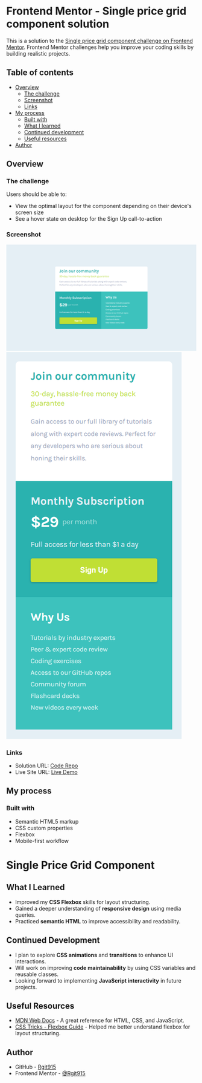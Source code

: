 # Frontend Mentor - Single price grid component solution

This is a solution to the [Single price grid component challenge on Frontend Mentor](https://www.frontendmentor.io/challenges/single-price-grid-component-5ce41129d0ff452fec5abbbc). Frontend Mentor challenges help you improve your coding skills by building realistic projects.

## Table of contents

- [Overview](#overview)
  - [The challenge](#the-challenge)
  - [Screenshot](#screenshot)
  - [Links](#links)
- [My process](#my-process)
  - [Built with](#built-with)
  - [What I learned](#what-i-learned)
  - [Continued development](#continued-development)
  - [Useful resources](#useful-resources)
- [Author](#author)

## Overview

### The challenge

Users should be able to:

- View the optimal layout for the component depending on their device's screen size
- See a hover state on desktop for the Sign Up call-to-action

### Screenshot

![Single price grid component Desktop preview](https://github.com/Rgit915/single-price-grid-component/blob/main/screenshots/single-price-grid-component-desktop-solution-preview.png)
![Single price grid component Mobile preview](https://github.com/Rgit915/single-price-grid-component/blob/main/screenshots/single-price-grid-component-mobile-solution-preview.png)

### Links

- Solution URL: [Code Repo](https://github.com/Rgit915/single-price-grid-component)
- Live Site URL: [Live Demo](https://github.com/Rgit915/single-price-grid-component)

## My process

### Built with

- Semantic HTML5 markup
- CSS custom properties
- Flexbox
- Mobile-first workflow
# Single Price Grid Component

## What I Learned
- Improved my **CSS Flexbox** skills for layout structuring.
- Gained a deeper understanding of **responsive design** using media queries.
- Practiced **semantic HTML** to improve accessibility and readability.

## Continued Development
- I plan to explore **CSS animations** and **transitions** to enhance UI interactions.
- Will work on improving **code maintainability** by using CSS variables and reusable classes.
- Looking forward to implementing **JavaScript interactivity** in future projects.

## Useful Resources
- [MDN Web Docs](https://developer.mozilla.org/) - A great reference for HTML, CSS, and JavaScript.
- [CSS Tricks - Flexbox Guide](https://css-tricks.com/snippets/css/a-guide-to-flexbox/) - Helped me better understand flexbox for layout structuring.



## Author

- GitHub - [Rgit915](https://github.com/Rgit915)
- Frontend Mentor - [@Rgit915](https://www.frontendmentor.io/profile/Rgit915)
